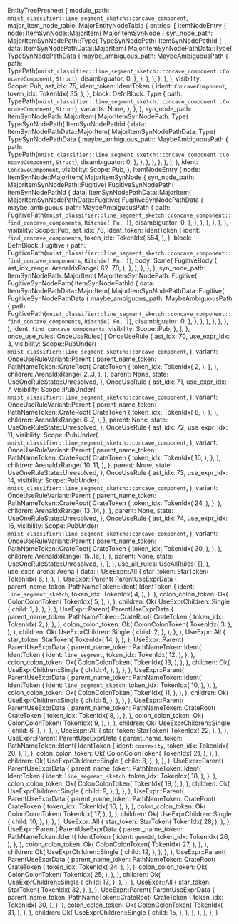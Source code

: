 EntityTreePresheet {
    module_path: `mnist_classifier::line_segment_sketch::concave_component`,
    major_item_node_table: MajorEntityNodeTable {
        entries: [
            ItemNodeEntry {
                node: ItemSynNode::MajorItem(
                    MajorItemSynNode {
                        syn_node_path: MajorItemSynNodePath::Type(
                            TypeSynNodePath(
                                ItemSynNodePathId {
                                    data: ItemSynNodePathData::MajorItem(
                                        MajorItemSynNodePathData::Type(
                                            TypeSynNodePathData {
                                                maybe_ambiguous_path: MaybeAmbiguousPath {
                                                    path: TypePath(`mnist_classifier::line_segment_sketch::concave_component::ConcaveComponent`, `Struct`),
                                                    disambiguator: 0,
                                                },
                                            },
                                        ),
                                    ),
                                },
                            ),
                        ),
                        visibility: Scope::Pub,
                        ast_idx: 75,
                        ident_token: IdentToken {
                            ident: `ConcaveComponent`,
                            token_idx: TokenIdx(
                                35,
                            ),
                        },
                        block: DefnBlock::Type {
                            path: TypePath(`mnist_classifier::line_segment_sketch::concave_component::ConcaveComponent`, `Struct`),
                            variants: None,
                        },
                    },
                ),
                syn_node_path: ItemSynNodePath::MajorItem(
                    MajorItemSynNodePath::Type(
                        TypeSynNodePath(
                            ItemSynNodePathId {
                                data: ItemSynNodePathData::MajorItem(
                                    MajorItemSynNodePathData::Type(
                                        TypeSynNodePathData {
                                            maybe_ambiguous_path: MaybeAmbiguousPath {
                                                path: TypePath(`mnist_classifier::line_segment_sketch::concave_component::ConcaveComponent`, `Struct`),
                                                disambiguator: 0,
                                            },
                                        },
                                    ),
                                ),
                            },
                        ),
                    ),
                ),
                ident: `ConcaveComponent`,
                visibility: Scope::Pub,
            },
            ItemNodeEntry {
                node: ItemSynNode::MajorItem(
                    MajorItemSynNode {
                        syn_node_path: MajorItemSynNodePath::Fugitive(
                            FugitiveSynNodePath(
                                ItemSynNodePathId {
                                    data: ItemSynNodePathData::MajorItem(
                                        MajorItemSynNodePathData::Fugitive(
                                            FugitiveSynNodePathData {
                                                maybe_ambiguous_path: MaybeAmbiguousPath {
                                                    path: FugitivePath(`mnist_classifier::line_segment_sketch::concave_component::find_concave_components`, `Ritchie(
                                                        Fn,
                                                    )`),
                                                    disambiguator: 0,
                                                },
                                            },
                                        ),
                                    ),
                                },
                            ),
                        ),
                        visibility: Scope::Pub,
                        ast_idx: 78,
                        ident_token: IdentToken {
                            ident: `find_concave_components`,
                            token_idx: TokenIdx(
                                554,
                            ),
                        },
                        block: DefnBlock::Fugitive {
                            path: FugitivePath(`mnist_classifier::line_segment_sketch::concave_component::find_concave_components`, `Ritchie(
                                Fn,
                            )`),
                            body: Some(
                                FugitiveBody {
                                    ast_idx_range: ArenaIdxRange(
                                        62..70,
                                    ),
                                },
                            ),
                        },
                    },
                ),
                syn_node_path: ItemSynNodePath::MajorItem(
                    MajorItemSynNodePath::Fugitive(
                        FugitiveSynNodePath(
                            ItemSynNodePathId {
                                data: ItemSynNodePathData::MajorItem(
                                    MajorItemSynNodePathData::Fugitive(
                                        FugitiveSynNodePathData {
                                            maybe_ambiguous_path: MaybeAmbiguousPath {
                                                path: FugitivePath(`mnist_classifier::line_segment_sketch::concave_component::find_concave_components`, `Ritchie(
                                                    Fn,
                                                )`),
                                                disambiguator: 0,
                                            },
                                        },
                                    ),
                                ),
                            },
                        ),
                    ),
                ),
                ident: `find_concave_components`,
                visibility: Scope::Pub,
            },
        ],
    },
    once_use_rules: OnceUseRules(
        [
            OnceUseRule {
                ast_idx: 70,
                use_expr_idx: 3,
                visibility: Scope::PubUnder(
                    `mnist_classifier::line_segment_sketch::concave_component`,
                ),
                variant: OnceUseRuleVariant::Parent {
                    parent_name_token: PathNameToken::CrateRoot(
                        CrateToken {
                            token_idx: TokenIdx(
                                2,
                            ),
                        },
                    ),
                    children: ArenaIdxRange(
                        2..3,
                    ),
                },
                parent: None,
                state: UseOneRuleState::Unresolved,
            },
            OnceUseRule {
                ast_idx: 71,
                use_expr_idx: 7,
                visibility: Scope::PubUnder(
                    `mnist_classifier::line_segment_sketch::concave_component`,
                ),
                variant: OnceUseRuleVariant::Parent {
                    parent_name_token: PathNameToken::CrateRoot(
                        CrateToken {
                            token_idx: TokenIdx(
                                8,
                            ),
                        },
                    ),
                    children: ArenaIdxRange(
                        6..7,
                    ),
                },
                parent: None,
                state: UseOneRuleState::Unresolved,
            },
            OnceUseRule {
                ast_idx: 72,
                use_expr_idx: 11,
                visibility: Scope::PubUnder(
                    `mnist_classifier::line_segment_sketch::concave_component`,
                ),
                variant: OnceUseRuleVariant::Parent {
                    parent_name_token: PathNameToken::CrateRoot(
                        CrateToken {
                            token_idx: TokenIdx(
                                16,
                            ),
                        },
                    ),
                    children: ArenaIdxRange(
                        10..11,
                    ),
                },
                parent: None,
                state: UseOneRuleState::Unresolved,
            },
            OnceUseRule {
                ast_idx: 73,
                use_expr_idx: 14,
                visibility: Scope::PubUnder(
                    `mnist_classifier::line_segment_sketch::concave_component`,
                ),
                variant: OnceUseRuleVariant::Parent {
                    parent_name_token: PathNameToken::CrateRoot(
                        CrateToken {
                            token_idx: TokenIdx(
                                24,
                            ),
                        },
                    ),
                    children: ArenaIdxRange(
                        13..14,
                    ),
                },
                parent: None,
                state: UseOneRuleState::Unresolved,
            },
            OnceUseRule {
                ast_idx: 74,
                use_expr_idx: 16,
                visibility: Scope::PubUnder(
                    `mnist_classifier::line_segment_sketch::concave_component`,
                ),
                variant: OnceUseRuleVariant::Parent {
                    parent_name_token: PathNameToken::CrateRoot(
                        CrateToken {
                            token_idx: TokenIdx(
                                30,
                            ),
                        },
                    ),
                    children: ArenaIdxRange(
                        15..16,
                    ),
                },
                parent: None,
                state: UseOneRuleState::Unresolved,
            },
        ],
    ),
    use_all_rules: UseAllRules(
        [],
    ),
    use_expr_arena: Arena {
        data: [
            UseExpr::All {
                star_token: StarToken(
                    TokenIdx(
                        6,
                    ),
                ),
            },
            UseExpr::Parent(
                ParentUseExprData {
                    parent_name_token: PathNameToken::Ident(
                        IdentToken {
                            ident: `line_segment_sketch`,
                            token_idx: TokenIdx(
                                4,
                            ),
                        },
                    ),
                    colon_colon_token: Ok(
                        ColonColonToken(
                            TokenIdx(
                                5,
                            ),
                        ),
                    ),
                    children: Ok(
                        UseExprChildren::Single {
                            child: 1,
                        },
                    ),
                },
            ),
            UseExpr::Parent(
                ParentUseExprData {
                    parent_name_token: PathNameToken::CrateRoot(
                        CrateToken {
                            token_idx: TokenIdx(
                                2,
                            ),
                        },
                    ),
                    colon_colon_token: Ok(
                        ColonColonToken(
                            TokenIdx(
                                3,
                            ),
                        ),
                    ),
                    children: Ok(
                        UseExprChildren::Single {
                            child: 2,
                        },
                    ),
                },
            ),
            UseExpr::All {
                star_token: StarToken(
                    TokenIdx(
                        14,
                    ),
                ),
            },
            UseExpr::Parent(
                ParentUseExprData {
                    parent_name_token: PathNameToken::Ident(
                        IdentToken {
                            ident: `line_segment`,
                            token_idx: TokenIdx(
                                12,
                            ),
                        },
                    ),
                    colon_colon_token: Ok(
                        ColonColonToken(
                            TokenIdx(
                                13,
                            ),
                        ),
                    ),
                    children: Ok(
                        UseExprChildren::Single {
                            child: 4,
                        },
                    ),
                },
            ),
            UseExpr::Parent(
                ParentUseExprData {
                    parent_name_token: PathNameToken::Ident(
                        IdentToken {
                            ident: `line_segment_sketch`,
                            token_idx: TokenIdx(
                                10,
                            ),
                        },
                    ),
                    colon_colon_token: Ok(
                        ColonColonToken(
                            TokenIdx(
                                11,
                            ),
                        ),
                    ),
                    children: Ok(
                        UseExprChildren::Single {
                            child: 5,
                        },
                    ),
                },
            ),
            UseExpr::Parent(
                ParentUseExprData {
                    parent_name_token: PathNameToken::CrateRoot(
                        CrateToken {
                            token_idx: TokenIdx(
                                8,
                            ),
                        },
                    ),
                    colon_colon_token: Ok(
                        ColonColonToken(
                            TokenIdx(
                                9,
                            ),
                        ),
                    ),
                    children: Ok(
                        UseExprChildren::Single {
                            child: 6,
                        },
                    ),
                },
            ),
            UseExpr::All {
                star_token: StarToken(
                    TokenIdx(
                        22,
                    ),
                ),
            },
            UseExpr::Parent(
                ParentUseExprData {
                    parent_name_token: PathNameToken::Ident(
                        IdentToken {
                            ident: `convexity`,
                            token_idx: TokenIdx(
                                20,
                            ),
                        },
                    ),
                    colon_colon_token: Ok(
                        ColonColonToken(
                            TokenIdx(
                                21,
                            ),
                        ),
                    ),
                    children: Ok(
                        UseExprChildren::Single {
                            child: 8,
                        },
                    ),
                },
            ),
            UseExpr::Parent(
                ParentUseExprData {
                    parent_name_token: PathNameToken::Ident(
                        IdentToken {
                            ident: `line_segment_sketch`,
                            token_idx: TokenIdx(
                                18,
                            ),
                        },
                    ),
                    colon_colon_token: Ok(
                        ColonColonToken(
                            TokenIdx(
                                19,
                            ),
                        ),
                    ),
                    children: Ok(
                        UseExprChildren::Single {
                            child: 9,
                        },
                    ),
                },
            ),
            UseExpr::Parent(
                ParentUseExprData {
                    parent_name_token: PathNameToken::CrateRoot(
                        CrateToken {
                            token_idx: TokenIdx(
                                16,
                            ),
                        },
                    ),
                    colon_colon_token: Ok(
                        ColonColonToken(
                            TokenIdx(
                                17,
                            ),
                        ),
                    ),
                    children: Ok(
                        UseExprChildren::Single {
                            child: 10,
                        },
                    ),
                },
            ),
            UseExpr::All {
                star_token: StarToken(
                    TokenIdx(
                        28,
                    ),
                ),
            },
            UseExpr::Parent(
                ParentUseExprData {
                    parent_name_token: PathNameToken::Ident(
                        IdentToken {
                            ident: `geom2d`,
                            token_idx: TokenIdx(
                                26,
                            ),
                        },
                    ),
                    colon_colon_token: Ok(
                        ColonColonToken(
                            TokenIdx(
                                27,
                            ),
                        ),
                    ),
                    children: Ok(
                        UseExprChildren::Single {
                            child: 12,
                        },
                    ),
                },
            ),
            UseExpr::Parent(
                ParentUseExprData {
                    parent_name_token: PathNameToken::CrateRoot(
                        CrateToken {
                            token_idx: TokenIdx(
                                24,
                            ),
                        },
                    ),
                    colon_colon_token: Ok(
                        ColonColonToken(
                            TokenIdx(
                                25,
                            ),
                        ),
                    ),
                    children: Ok(
                        UseExprChildren::Single {
                            child: 13,
                        },
                    ),
                },
            ),
            UseExpr::All {
                star_token: StarToken(
                    TokenIdx(
                        32,
                    ),
                ),
            },
            UseExpr::Parent(
                ParentUseExprData {
                    parent_name_token: PathNameToken::CrateRoot(
                        CrateToken {
                            token_idx: TokenIdx(
                                30,
                            ),
                        },
                    ),
                    colon_colon_token: Ok(
                        ColonColonToken(
                            TokenIdx(
                                31,
                            ),
                        ),
                    ),
                    children: Ok(
                        UseExprChildren::Single {
                            child: 15,
                        },
                    ),
                },
            ),
        ],
    },
}